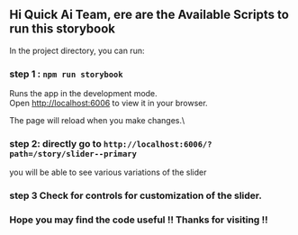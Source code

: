 ## Hi Quick Ai Team, ere are the Available Scripts to run this storybook

In the project directory, you can run:

### step 1 : `npm run storybook`

Runs the app in the development mode.\
Open [http://localhost:6006](http://localhost:6006) to view it in your browser.

The page will reload when you make changes.\


### step 2: directly go to `http://localhost:6006/?path=/story/slider--primary`

you will be able to see various variations of the slider


### step 3 Check for controls for customization of the slider.


### Hope you may find the code useful !! Thanks for visiting !!